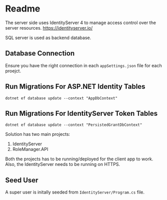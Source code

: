 # Readme

The server side uses IdentityServer 4 to manage access control over the server resources.
https://identityserver.io/

SQL server is used as backend database.

Database Connection
---------------------
Ensure you have the right connection in each `appSettings.json` file for each proejct.

Run Migrations For ASP.NET Identity Tables
-------------------------------------------
`dotnet ef database update --context "AppDbContext"`


Run Migrations For IdentityServer Token Tables
-------------------------------------------
`dotnet ef database update --context "PersistedGrantDbContext"`


Solution has two main projects:
1) IdentityServer
2) RoleManager.API

Both the projects has to be running/deployed for the client app to work.
Also, the IdentityServer needs to be running on HTTPS.



Seed User
--------------
A super user is initally seeded from `IdentityServer/Program.cs` file.
